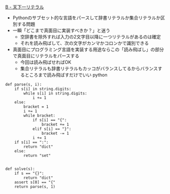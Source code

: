 
[B - 天下一リテラル](https://atcoder.jp/contests/tenka1-2015-qualb/tasks/tenka1_2015_qualB_b)
- Pythonのサブセット的な言語をパースして辞書リテラルか集合リテラルか区別する問題
- 一瞬「どこまで真面目に実装すべきか？」と迷う
    - 空辞書を除外すれば入力の2文字目以降に一つリテラルがあるのは確定
    - それを読み飛ばして、次の文字がカンマかコロンかで識別できる
- 真面目にプログラミング言語を実装する用途ならこの「読み飛ばし」の部分で真面目にリテラルをパースする
    - 今回は読み飛ばせればOK
    - 集合リテラルも辞書リテラルもカッコがバランスしてるからバランスするところまで読み飛ばすだけでいい
python

```
def parse(s, i):
    if s[i] in string.digits:
        while s[i] in string.digits:
            i += 1
    else:
        bracket = 1
        i += 1
        while bracket:
            if s[i] == "{":
                bracket += 1
            elif s[i] == "}":
                bracket -= 1
            i += 1
    if s[i] == ":":
        return "dict"
    else:
        return "set"


def solve(s):
    if s == "{}":
        return "dict"
    assert s[0] == "{"
    return parse(s, 1)
```



